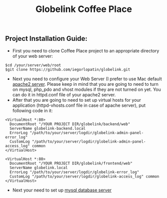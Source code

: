 <p align="center">
    <h1 align="center">Globelink Coffee Place</h1>
    <br>
</p>

## Project Installation Guide:

* First you need to clone Coffee Place project to an appropriate directory of your web server:
```
$cd /your/server/web/root
$git clone https://github.com/iegorlopatin/globelink.git
```

* Next you need to configure your Web Server (I prefer to use Mac default [apache2 server](https://httpd.apache.org/docs/trunk/getting-started.html). Please keep in mind that you are going to need to turn on mysql, php_pdo and vhost modules if they are not turned on yet. You can do it in httpd.conf file of your apache2 server.
* After that you are going to need to set up virtual hosts for your application (httpd-vhosts.conf file in case of apache server), put following code in it:
```
<VirtualHost *:80>
  DocumentRoot "/YOUR PROJECT DIR/globelink/backend/web"
  ServerName globelink-backend.local
  ErrorLog "/path/to/your/server/logdir/globelink-admin-panel-error_log"
  CustomLog "/path/to/your/server/logdir/globelink-admin-panel-access_log" common
</VirtualHost>

<VirtualHost *:80>
  DocumentRoot "/YOUR PROJECT DIR/globelink/frontend/web"
  ServerName globelink.local
  ErrorLog "/path/to/your/server/logdir/globelink-error_log"
  CustomLog "/path/to/your/server/logdir/globelink-access_log" common
</VirtualHost>
```
* Next your need to set up [mysql database server](https://dev.mysql.com/doc/refman/8.0/en/)



